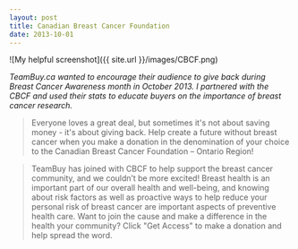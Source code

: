 ```yaml
---
layout: post
title: Canadian Breast Cancer Foundation
date: 2013-10-01
---
```


![My helpful screenshot]({{ site.url }}/images/CBCF.png)

*TeamBuy.ca wanted to encourage their audience to give back during Breast Cancer Awareness month in October 2013. I partnered with the CBCF and used their stats to educate buyers on the importance of breast cancer research.*


> Everyone loves a great deal, but sometimes it's not about saving money - it's about giving back. Help create a future without breast cancer when you make a donation in the denomination of your choice to the Canadian Breast Cancer Foundation – Ontario Region!

> TeamBuy has joined with CBCF to help support the breast cancer community, and we couldn’t be more excited! Breast health is an important part of our overall health and well-being, and knowing about risk factors as well as proactive ways to help reduce your personal risk of breast cancer are important aspects of preventive health care. Want to join the cause and make a difference in the health your community? Click "Get Access" to make a donation and help spread the word.
